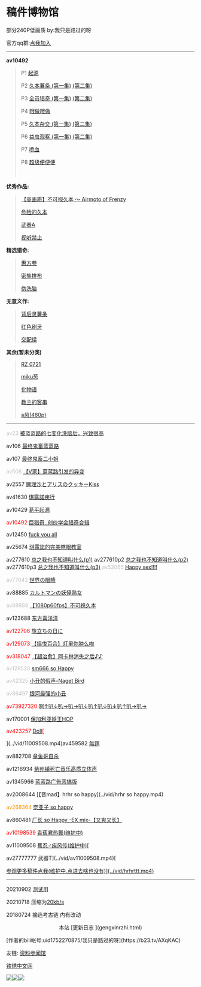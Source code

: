 # 稿件博物馆

部分240P低画质 by:我只是路过的呀

官方qq群:[点我加入](https://jq.qq.com/?_wv=1027&k=O3bZUW4I)

* * *

**av10492**

> P1 [起源](../vid/p1.mp4)
> 
> P2 [久本薯条 (第一集)](../vid/p2.mp4) [(第二集)](../vid/p2-1.MP4)
> 
> P3 [全员猎奇 (第一集)](../vid/p3.mp4) [(第二集)](../vid/p3-1.mp4)
> 
> P4 [哦做哦做](../vid/p4.mp4)
> 
> P5 [久本杂交 (第一集)](../vid/p5.mp4) [(第二集)](../vid/p5-1.mp4)
> 
> P6 [益虫观察 (第一集)](../vid/p6.mp4) [(第二集)](../vid/p6-1.mp4)
> 
> P7 [喷血](../vid/p7.mp4)
> 
> P8 [超级便便便](../vid/p8.mp4)
> 
> &nbsp;

**优秀作品:**

> [【高画质】不可视久本 ～ Airmoto of Frenzy](https://pan.2233yun.cn/s/Aagi4/video?name=%E3%80%901080p60fps%E3%80%91%E4%B8%8D%E5%8F%AF%E8%A6%96%E4%B9%85%E6%9C%AC%20%EF%BD%9E%20Airmoto%20of%20Frenzy.mp4)
> 
> [危险的久本](../vid/wxdjb.mp4)
> 
> [武器A](../vid/hrhr.mp4)
> 
> [视听禁止](../vid/stjz.mp4)

**精选猎奇:**

> [惠方卷](../vid/hfj.mp4)
> 
> [密集排布](../vid/mjpb.mp4)
> 
> [伪洗脑](../vid/wxn.mp4)

**无意义作:**

> [背后灵薯条](../vid/bhlst.mp4)
> 
> [红色刷牙](../vid/REDBRUSH.mp4)
> 
> [交配续](../vid/jpx.mp4)

**其余(暂未分类)**

> [RZ 0721](../vid/rz0721.mp4)
> 
> [miku葱](../vid/mikucong.mp4)
> 
> [化物语](../vid/hwu.mp4)
> 
> [教主的客串](../vid/M.mp4)
> 
> [a风(480p)](../vid/afeng.mp4)

* * *

<span style="color: #C1C1C1">av23 [被蓝蓝路的七变化洗脑后，兴致很高](../vid/av23.mp4)</span>

av106 [最终鬼畜蓝蓝路](../vid/av106.MP4)

av107 [最终鬼畜二小姐 ](../vid/av107.mp4)

  <span style="color: #C1C1C1">av508</span> <span style="color: #C1C1C1">[【V家】蓝蓝路引发的异变](../vid/av508diqing.mp4)</span>

av2557 [ 魔理沙とアリスのクッキーKiss ](https://www.bilibili.com/video/av2557/)

  av41630 [琪露諾疾行 ](../vid/av41630.mp4)

  av10429 [葛平起源](../vid/av10429.mp4)

  <span style="color: #FF0004">av10492 [巨猎奇..创价学会猎奇合辑](../vid/p1.mp4)</span>

  av12450 [fuck you all](../vid/av12450.mp4)

  av25674 [琪露諾的完美瞎眼教室](../vid/av25674.mp4)

  av277610 [总之我也不知道叫什么(p1)](../vid/av277610-p1.MP4)
</a>
  av277610p2 [总之我也不知道叫什么(p2)](../vid/av277610-p2.MP4)
</a>
  av277610p3 [总之我也不知道叫什么(p3)](../vid/av277610-p3.MP4)
</a>
  <span style="color: #C1C1C1">av53065</span> [Happy sex!!!!](../vid/av53065.mp4)

  <span style="color: #C1C1C1">av77042</span> [世界の眼睛 ](../vid/av77042.mp4)

  av88885 [カルトマンの妖怪熟女](../vid/av88885.mp4)

  <span style="color: #C1C1C1">av88888 [【1080p60fps】不可視久本](https://pan.2233yun.cn/s/Aagi4/video?name=【1080p60fps】不可視久本%20～%20Airmoto%20of%20Frenzy.mp4)</span>

  av123688 [东方喜洋洋](../vid/av123688.mp4)

  <span style="color: #FF0004">av122706 [旅立ちの日に](../vid/av129073.mp4)</span>

  <span style="color: #FF0004">av129073 [【摇曳百合】灯里你肿么啦](../vid/av122706.mp4)</span>

  <span style="color: #FF0004">av318047 [ 【超治愈】阿卡林消失之后♪♪ ](../vid/av318047.mp4)</span>

  <span style="color: #C1C1C1">av129520</span> <span style="color: #C1C1C1">[sm666 so Happy](../vid/av129520.mp4)</span>

  <span style="color: #C1C1C1">av42325</span> <span style="color: #C1C1C1">[小丑的假声-Naget Bird](../vid/av42325.mp4)</span>

  <span style="color: #C1C1C1">av86497</span> <span style="color: #C1C1C1">[银河最强的小丑](../vid/av86497.mp4)</span>

  <span style="color: #FF0004">av73927320 [啊↑叭↓叭→叭→叭↓叭↑叭↓叭↓叭↑叭→叭→](../vid/av73927320.mp4)</span>

  av170001 [保加利亚妖王HOP](../vid/av170001.mp4)

  <span style="color: #FF0004">av423257 [Doll](../vid/av423257.mp4)[

  ](../vid/11009508.mp4)av459582 [無題](../vid/av459582.mp4)

  av882708 [章鱼哥自杀](../vid/av882708.mp4)</span>

  av1216934 [紫苑镇死亡音乐高质立体声](../vid/av1216934.mp4)

  av1345966 [蓝蓝路广告恶搞版](../vid/av1345966.mp4)

  av2008644 [【音mad】hrhr so happy](../vid/hrhr so happy.mp4)

  <span style="color: #FE9200"> av268364 [奈亚子 so happy](../vid/av268364.mp4)

  av860481 [厂长 so Happy -EX mix-【又爽又长】](../vid/av860481.mp4)</span>

  <span style="color: #FF0004">av10198539 [香蕉君热舞(维护中)](../vid/av10198539.mp4)

av11009508 [蕉忍♂疾风传(维护中)](../vid/av11009508.mp4)[

av27777777 武器T](../vid/av11009508.mp4)[

<p style="text-align: left"><a href="more/more.html">参观更多稿件点我(维护中.点进去啥也没有)](../vid/hrhrttt.mp4)

</a></span></p>

* * *

20210902 [测试用](../vid/1.mp4)

20210718 压缩为[20kb/s](../vid/非常抱歉_1080pFHR.mp4)

20180724 摘选考古链&nbsp;内有改动

<p style="text-align: center">本站 [更新日志
](gengxinrzhi.html)
<p style="text-align: left">[作者的bili帐号:uid1752270875/我只是路过的呀](https://b23.tv/AXqKAC)

友链: [资料参闻馆](https://ubc2.github.io)

[铁锈中文网](https://www.rustedwarfare.com/)

</p>

![](../pic/luguo.jpg)![](../pic/ads.jpg)![](../pic/ads.jpg)